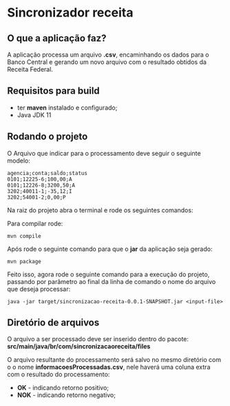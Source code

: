 # Sincronizador receita
## O que a aplicação faz?
A aplicação processa um arquivo **.csv**, encaminhando os dados para o Banco Central e gerando
um novo arquivo com o resultado obtidos da Receita Federal.
## Requisitos para build
- ter **maven** instalado e configurado;
- Java JDK 11

## Rodando o projeto
O Arquivo que indicar para o processamento deve seguir o seguinte modelo:
```
agencia;conta;saldo;status
0101;12225-6;100,00;A
0101;12226-8;3200,50;A
3202;40011-1;-35,12;I
3202;54001-2;0,00;P
```
Na raiz do projeto abra o terminal e rode os seguintes comandos:

Para compilar rode:
```
mvn compile
```

Após rode o seguinte comando para que o **jar** da aplicação seja gerado:
```
mvn package
```

Feito isso, agora rode o seguinte comando para a execução do projeto, passando por parâmetro ao final da linha 
de comando o nome do arquivo que deseja processar:
```
java -jar target/sincronizacao-receita-0.0.1-SNAPSHOT.jar <input-file>
```
## Diretório de arquivos
O arquivo a ser processado deve ser inserido dentro do pacote:
**src/main/java/br/com/sincronizacaoreceita/files** 

O arquivo resultante do processamento será salvo no mesmo diretório com o o nome **informacoesProcessadas.csv**, nele haverá uma coluna extra com o resultado do processamento:
- **OK** - indicando retorno positivo;
- **NOK** - indicando retorno negativo;
